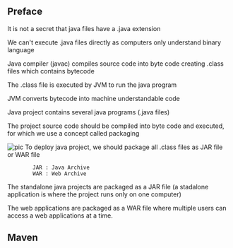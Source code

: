 ## Preface
It is not a secret that java files have a .java extension

We can't execute .java files directly as computers only understand binary language

Java compiler (javac) compiles source code into byte code creating .class files which contains bytecode

The .class file is executed by JVM to run the java program

JVM converts bytecode into machine understandable code

Java project contains several java programs (.java files)

The project source code should be compiled into byte code and executed, for which we use a concept called packaging

![pic](https://github.com/guycalledavinash/maven/assets/90386560/4e3b97a0-3a0d-4219-b11f-4c2cdc2ea63c)
To deploy java project, we should package all .class files as JAR file or WAR file

			JAR : Java Archive
			WAR : Web Archive

The standalone java projects are packaged as a JAR file (a stadalone application is where the project runs only on one computer)

The web applications are packaged as a WAR file where multiple users can access a web applications at a time.
## Maven
